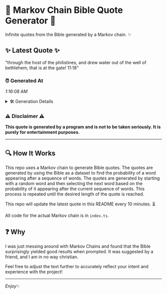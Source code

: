 # 📖 Markov Chain Bible Quote Generator 📖

Infinite quotes from the Bible generated by a Markov chain. ✨

## ✨ Latest Quote ✨
"through the host of the philistines, and drew water out of the well of bethlehem, that is at the gate! 11:18"

### ⏰ Generated At
*1:16:08 AM*

<details>
    <summary>🛠️ Generation Details</summary>
    <p>
        <strong>🌱 Seed:</strong> through<br>
        <strong>🔄 Iterations:</strong> 20<br>
        <strong>📜 Context History:</strong><br>[ through ]: the<br>[ through, the ]: host<br>[ through, the, host ]: of<br>[ through, the, host, of ]: the<br>[ through, the, host, of, the ]: philistines,<br>[ through, the, host, of, the, philistines, ]: and<br>[ the, host, of, the, philistines,, and ]: drew<br>[ host, of, the, philistines,, and, drew ]: water<br>[ of, the, philistines,, and, drew, water ]: out<br>[ the, philistines,, and, drew, water, out ]: of<br>[ philistines,, and, drew, water, out, of ]: the<br>[ and, drew, water, out, of, the ]: well<br>[ drew, water, out, of, the, well ]: of<br>[ water, out, of, the, well, of ]: bethlehem,<br>[ out, of, the, well, of, bethlehem, ]: that<br>[ of, the, well, of, bethlehem,, that ]: is<br>[ the, well, of, bethlehem,, that, is ]: at<br>[ well, of, bethlehem,, that, is, at ]: the<br>[ of, bethlehem,, that, is, at, the ]: gate!<br>[ bethlehem,, that, is, at, the, gate! ]: 11:18<br>
    </p>
</details>

### ⚠️ Disclaimer ⚠️
**This quote is generated by a program and is not to be taken seriously. It is purely for entertainment purposes.**

---

## 🔍 How It Works

This repo uses a Markov chain to generate Bible quotes. The quotes are generated by using the Bible as a dataset to find the probability of a word appearing after a sequence of words. The quotes are generated by starting with a random word and then selecting the next word based on the probability of it appearing after the current sequence of words. This process is repeated until the desired length of the quote is reached.

This repo will update the latest quote in this README every 10 minutes. ⏳

All code for the actual Markov chain is in `index.ts`.

## ❓ Why

I was just messing around with Markov Chains and found that the Bible surprisingly yielded good results when prompted. 
It was suggested by a friend, and I am in no way christian.

Feel free to adjust the text further to accurately reflect your intent and experience with the project!

---

*Enjoy*✨

